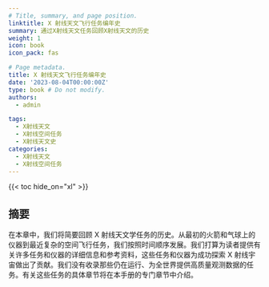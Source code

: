 ```yaml
---
# Title, summary, and page position.
linktitle: X 射线天文飞行任务编年史
summary: 通过X射线天文任务回顾X射线天文的历史
weight: 1
icon: book
icon_pack: fas

# Page metadata.
title: X 射线天文飞行任务编年史
date: '2023-08-04T00:00:00Z'
type: book # Do not modify.
authors:
  - admin

tags:
  - X射线天文
  - X射线空间任务
  - X射线天文史
categories:
  - X射线天文
  - X射线空间任务
---
```

{{< toc hide_on="xl" >}}

## 摘要
在本章中，我们将简要回顾 X 射线天文学任务的历史。从最初的火箭和气球上的仪器到最近复杂的空间飞行任务，我们按照时间顺序发展。我们打算为读者提供有关许多任务和仪器的详细信息和参考资料，这些任务和仪器为成功探索 X 射线宇宙做出了贡献。我们没有收录那些仍在运行、为全世界提供高质量观测数据的任务。有关这些任务的具体章节将在本手册的专门章节中介绍。
